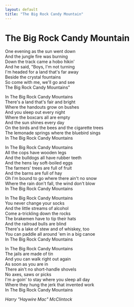 ```yaml
---
layout: default
title: "The Big Rock Candy Mountain"
---
```


# The Big Rock Candy Mountain

One evening as the sun went down  
And the jungle fire was burning  
Down the track came a hobo hikin'  
And he said, "Boys, I'm not turning  
I'm headed for a land that's far away  
Beside the crystal fountains  
So come with me, we'll go and see  
The Big Rock Candy Mountains"  
  
In The Big Rock Candy Mountains  
There's a land that's fair and bright  
Where the handouts grow on bushes  
And you sleep out every night  
Where the boxcars all are empty  
And the sun shines every day  
On the birds and the bees and the cigarette trees  
The lemonade springs where the bluebird sings  
In The Big Rock Candy Mountains  
  
In The Big Rock Candy Mountains  
All the cops have wooden legs  
And the bulldogs all have rubber teeth  
And the hens lay soft-boiled eggs  
The farmers' trees are full of fruit  
And the barns are full of hay  
Oh I'm bound to go where there ain't no snow  
Where the rain don't fall, the wind don't blow  
In The Big Rock Candy Mountains  
  
In The Big Rock Candy Mountains  
You never change your socks  
And the little streams of alcohol  
Come a-trickling down the rocks  
The brakemen have to tip their hats  
And the railroad bulls are blind  
There's a lake of stew and of whiskey, too  
You can paddle all around 'em in a big canoe  
In The Big Rock Candy Mountains  
  
In The Big Rock Candy Mountains  
The jails are made of tin  
And you can walk right out again  
As soon as you are in  
There ain't no short-handle shovels  
No axes, saws or picks  
I'm a-goin' to stay where you sleep all day  
Where they hung the jerk that invented work  
In The Big Rock Candy Mountains  

*Harry "Haywire Mac" McClintock*
